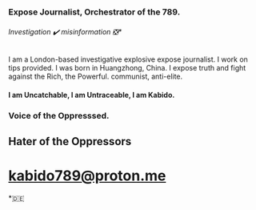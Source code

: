 ### Expose Journalist, Orchestrator of the 789.
###### Investigation ✔️ misinformation ❎*
I am a London-based investigative explosive expose journalist. I work on tips provided. I was born in Huangzhong, China. I expose truth and fight against the Rich, the Powerful. communist, anti-elite.
#### I am Uncatchable, I am Untraceable, I am Kabido.
### Voice of the Oppresssed.
## Hater of the Oppressors
# kabido789@proton.me

*🇩🇪
